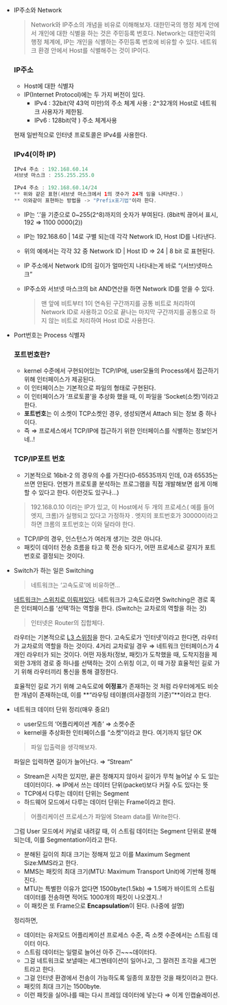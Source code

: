 - IP주소와 Network
    
    > Network와 IP주소의 개념을 비유로 이해해보자.
     대한민국의 행정 체계 안에서 개인에 대한 식별을 하는 것은 주민등록 번호다. 
    Network는 대한민국의 행정 체계에, IP는 개인을 식별하는 주민등록 번호에 비유할 수 있다. 
    네트워크 환경 안에서 Host를 식별해주는 것이 IP이다.
    > 
    
    ### IP주소
    
    - Host에 대한 식별자
    - IP(Internet Protocol)에는 두 가지 버전이 있다.
        - IPv4 : 32bit(약 43억 미만)의 주소 체계 사용 : 2^32개의 Host로 네트워크 사용자가 제한됨.
        - IPv6 : 128bit(약 ) 주소 체계사용
    
    현재 일반적으로 인터넷 프로토콜은 IPv4를 사용한다.
    
    ### IPv4(이하 IP)
    
    ```java
    IPv4 주소 : 192.168.60.14
    서브넷 마스크 : 255.255.255.0
    ```
    
    ```java
    IPv4 주소 : 192.168.60.14/24
    ** 위와 같은 표현(서브넷 마스크에서 1의 갯수가 24개 임을 나타낸다.)
    ** 이와같이 표현하는 방법을 -> "Prefix표기법"이라 한다. 
    ```
    
    - IP는 ‘.’을 기준으로 0~255(2^8)까지의 숫자가 부여된다. (8bit씩 끊어서 표시, 192 ⇒ 1100 0000(2))
    - IP는 192.168.60 | 14로 구별 되는데 각각 Network ID, Host ID를 나타낸다.
    - 위의 예에서는 각각 32 중 Network ID | Host ID ⇒ 24 | 8 bit 로 표현된다.
    - IP 주소에서 Network ID의 길이가 얼마인지 나타내는게 바로 “(서브)넷마스크”
    - IP주소와 서브넷 마스크의 bit AND연산을 하면 Network ID를 얻을 수 있다.
        
        > 맨 앞에 비트부터 1이 연속된 구간까지를 공통 비트로 처리하여 Network ID로 사용하고 0으로 끝나는 마지막 구간까지를 공통으로 하지 않는 비트로 처리하여 Host ID로 사용한다.
        > 
    
- Port번호는 Process 식별자
    
    ### 포트번호란?
    
    - kernel 수준에서 구현되어있는 TCP/IP에, user모듈의 Process에서 접근하기 위해 인터페이스가 제공된다.
    - 이 인터페이스는 기본적으로 파일의 형태로 구현된다.
    - 이 인터페이스가 ‘프로토콜’을 추상화 했을 때, 이 파일을 ‘Socket(소켓)’이라고 한다.
    - **포트번호**는 이 소켓이 TCP소켓인 경우, 생성되면서 Attach 되는 정보 중 하나이다.
    - 즉 ⇒ 프로세스에서 TCP/IP에 접근하기 위한 인터페이스를 식별하는 정보인거네..!
    
    ### TCP/IP포트 번호
    
    - 기본적으로 16bit-2 의 경우의 수를 가진다(0-65535까지 인데, 0과 65535는 쓰면 안된다. 언젠가 프로토콜 분석하는 프로그램을 직접 개발해보면 쉽게 이해할 수 있다고 한다. 이런것도 있구나…)
    
    > 192.168.0.10 이라는 IP가 있고, 이 Host에서 두 개의 프로세스( 예를 들어 엣지, 크롬)가 실행되고 있다고 가정하자 . 엣지의 포트번호가 30000이라고 하면 크롬의 포트번호는 이와 달라야 한다.
    > 
    - TCP/IP의 경우, 인스턴스가 여러개 생기는 것은 아니다.
    - 패킷이 데이터 전송 흐름을 타고 쭉 전송 되다가, 어떤 프로세스로 갈지가 포트번호로 결정되는 것이다.
    
- Switch가 하는 일은 Switching
    
    > 네트워크는 ‘고속도로’에 비유하면…
    > 
    
    [네트워크는 스위치로 이뤄져있다](https://www.notion.so/eb1f77651c994d22a4bf47aed8ed5eff). 네트워크가 고속도로라면 Switching은 경로 혹은 인터페이스를 ‘선택’하는 역할을 한다. (Switch는 교차로의 역할을 하는 것)
    
    > 인터넷은 Router의 집합체다.
    > 
    
    라우터는 기본적으로 [L3 스위칭](https://www.notion.so/eb1f77651c994d22a4bf47aed8ed5eff)을 한다. 고속도로가 ‘인터넷’이라고 한다면, 라우터가 교차로의 역할을 하는 것이다. 4거리 교차로일 경우 ⇒ 네트워크 인터페이스가 4개인 라우터가 되는 것이다. 어떤 자동차(정보,  패킷)가 도착했을 때, 도착지점을 제외한 3개의 경로 중 하나를 선택하는 것이 스위칭 이고, 이 때 가장 효율적인 길로 가기 위해 라우터끼리 통신을 통해 결정한다. 
    
    효율적인 길로 가기 위해 고속도로에 **이정표**가 존재하는 것 처럼 라우터에게도 비슷한 개념이 존재하는데, 이를 **“라우팅 테이블(의사결정의 기준)”**이라고 한다. 
    
- 네트워크 데이터 단위 정리(매우 중요!)
  - user모드의 ‘어플리케이션 계층’ ⇒ 소켓수준
  - kernel을 추상화한 인터페이스를 “소켓”이라고 한다. 여기까지 일단 OK

  > 파일 입출력을 생각해보자.
  > 

  파일은 입력하면 길이가 늘어난다. ⇒ “Stream”

  - Stream은 시작은 있지만, 끝은 정해지지 않아서 길이가 무척 늘어날 수 도 있는 데이터이다.  ⇒ IP에서 쓰는 데이터 단위(packet)보다 커질 수도 있다는 뜻
  - TCP에서 다루는 데이터 단위는 Segment
  - 하드웨어 모드에서 다루는 데이터 단위는 Frame이라고 한다.

  > 어플리케이션 프로세스가 파일에 Steam data를 Write한다.
  > 

  그럼 User 모드에서 커널로 내려갈 때, 이 스트림 데이터는 Segment 단위로 분해되는데, 이를 Segmentation이라고 한다. 

  - 분해된 길이의 최대 크기는 정해져 있고 이를 Maximum Segment Size:MMS라고 한다.
  - MMS는 패킷의 최대 크기(MTU: Maximum Transport Unit)에 기반해 정해진다.
  - MTU는 특별한 이유가 없다면 1500byte(1.5kb) ⇒ 1.5메가 바이트의 스트림 데이터를 전송하면 적어도 1000개의 패킷이 나오겠지..!
  - 이 패킷은 또 Frame으로 **Encapsulation**이 된다. (나중에 설명)

  정리하면,

  - 데이터는 유저모드 어플리케이션 프로세스 수준, 즉 소켓 수준에서는 스트림 데이터 이다.
  - 스트림 데이터는 일렬로 늘어선 아주 긴~~~데이터다.
  - 그걸 네트워크로 보낼때는 세그멘테이션이 일어나고, 그 잘려진 조각을 세그먼트라고 한다.
  - 그걸 인터넷 환경에서 전송이 가능하도록 일종의 포장한 것을 패킷이라고 한다.
  - 패킷의 최대 크기는 1500byte.
  - 이런 패킷을 실어나를 때는 다시 프레임 데이터에 넣는다 ⇒ 이게 인캡슐레이션.